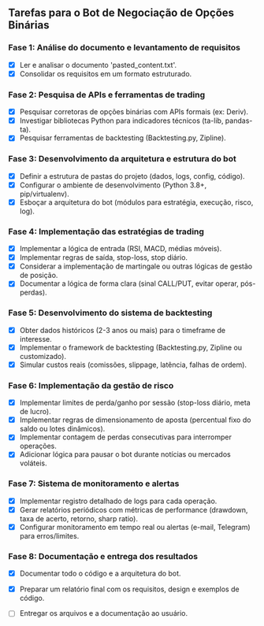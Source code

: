 ## Tarefas para o Bot de Negociação de Opções Binárias

### Fase 1: Análise do documento e levantamento de requisitos
- [x] Ler e analisar o documento 'pasted_content.txt'.
- [x] Consolidar os requisitos em um formato estruturado.

### Fase 2: Pesquisa de APIs e ferramentas de trading
- [x] Pesquisar corretoras de opções binárias com APIs formais (ex: Deriv).
- [x] Investigar bibliotecas Python para indicadores técnicos (ta-lib, pandas-ta).
- [x] Pesquisar ferramentas de backtesting (Backtesting.py, Zipline).

### Fase 3: Desenvolvimento da arquitetura e estrutura do bot
- [x] Definir a estrutura de pastas do projeto (dados, logs, config, código).
- [x] Configurar o ambiente de desenvolvimento (Python 3.8+, pip/virtualenv).
- [x] Esboçar a arquitetura do bot (módulos para estratégia, execução, risco, log).

### Fase 4: Implementação das estratégias de trading
- [x] Implementar a lógica de entrada (RSI, MACD, médias móveis).
- [x] Implementar regras de saída, stop-loss, stop diário.
- [x] Considerar a implementação de martingale ou outras lógicas de gestão de posição.
- [x] Documentar a lógica de forma clara (sinal CALL/PUT, evitar operar, pós-perdas).

### Fase 5: Desenvolvimento do sistema de backtesting
- [x] Obter dados históricos (2-3 anos ou mais) para o timeframe de interesse.
- [x] Implementar o framework de backtesting (Backtesting.py, Zipline ou customizado).
- [x] Simular custos reais (comissões, slippage, latência, falhas de ordem).

### Fase 6: Implementação da gestão de risco
- [x] Implementar limites de perda/ganho por sessão (stop-loss diário, meta de lucro).
- [x] Implementar regras de dimensionamento de aposta (percentual fixo do saldo ou lotes dinâmicos).
- [x] Implementar contagem de perdas consecutivas para interromper operações.
- [x] Adicionar lógica para pausar o bot durante notícias ou mercados voláteis.

### Fase 7: Sistema de monitoramento e alertas
- [x] Implementar registro detalhado de logs para cada operação.
- [x] Gerar relatórios periódicos com métricas de performance (drawdown, taxa de acerto, retorno, sharp ratio).
- [x] Configurar monitoramento em tempo real ou alertas (e-mail, Telegram) para erros/limites.

### Fase 8: Documentação e entrega dos resultados
- [x] Documentar todo o código e a arquitetura do bot.
- [x] Preparar um relatório final com os requisitos, design e exemplos de código.
- [ ] Entregar os arquivos e a documentação ao usuário.


